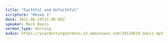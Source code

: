 ```yaml
---
title: "Faithful and Unfaithful"
scripture: "Hosea 1"
date: 2011-06-19T11:00:00Z
speaker: Mark Davis
sermon_type: morning
audio: https://pcpcmorningsermons.s3.amazonaws.com/20110619_davis.mp3 
---
```




